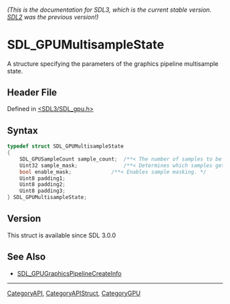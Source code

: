 ###### (This is the documentation for SDL3, which is the current stable version. [SDL2](https://wiki.libsdl.org/SDL2/) was the previous version!)
# SDL_GPUMultisampleState

A structure specifying the parameters of the graphics pipeline multisample state.

## Header File

Defined in [<SDL3/SDL_gpu.h>](https://github.com/libsdl-org/SDL/blob/main/include/SDL3/SDL_gpu.h)

## Syntax

```c
typedef struct SDL_GPUMultisampleState
{
    SDL_GPUSampleCount sample_count;  /**< The number of samples to be used in rasterization. */
    Uint32 sample_mask;               /**< Determines which samples get updated in the render targets. Treated as 0xFFFFFFFF if enable_mask is false. */
    bool enable_mask;             /**< Enables sample masking. */
    Uint8 padding1;
    Uint8 padding2;
    Uint8 padding3;
} SDL_GPUMultisampleState;
```

## Version

This struct is available since SDL 3.0.0

## See Also

- [SDL_GPUGraphicsPipelineCreateInfo](SDL_GPUGraphicsPipelineCreateInfo)

----
[CategoryAPI](CategoryAPI), [CategoryAPIStruct](CategoryAPIStruct), [CategoryGPU](CategoryGPU)

